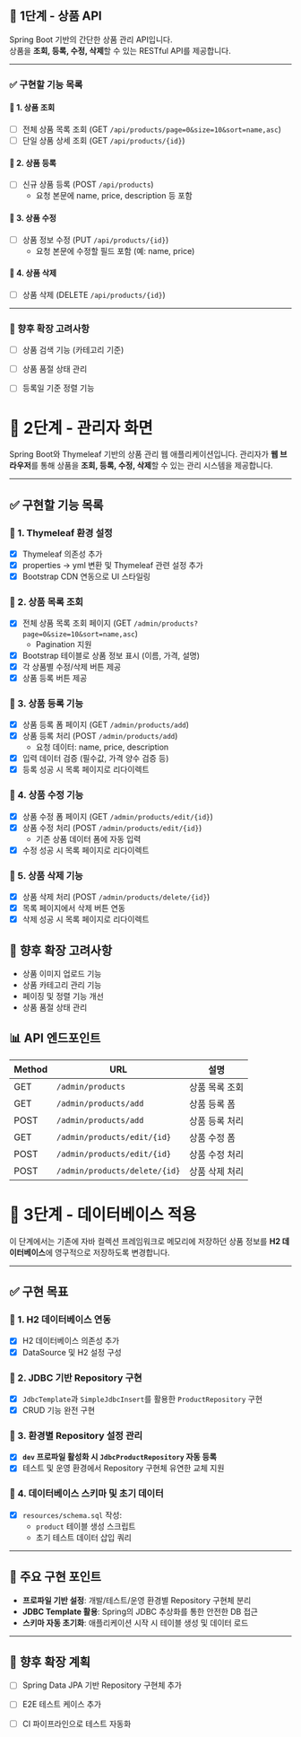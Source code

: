 ## 🛒 1단계 - 상품 API

Spring Boot 기반의 간단한 상품 관리 API입니다.  
상품을 **조회, 등록, 수정, 삭제**할 수 있는 RESTful API를 제공합니다.

---

### ✅ 구현할 기능 목록

#### 📌 1. 상품 조회
- [ ] 전체 상품 목록 조회 (GET `/api/products/page=0&size=10&sort=name,asc`)
- [ ] 단일 상품 상세 조회 (GET `/api/products/{id}`)

#### 📌 2. 상품 등록
- [ ] 신규 상품 등록 (POST `/api/products`)
    - 요청 본문에 name, price, description 등 포함

#### 📌 3. 상품 수정
- [ ] 상품 정보 수정 (PUT `/api/products/{id}`)
    - 요청 본문에 수정할 필드 포함 (예: name, price)

#### 📌 4. 상품 삭제
- [ ] 상품 삭제 (DELETE `/api/products/{id}`)

---

### 🧱 향후 확장 고려사항
- [ ] 상품 검색 기능 (카테고리 기준)
- [ ] 상품 품절 상태 관리
- [ ] 등록일 기준 정렬 기능


# 🛒 2단계 - 관리자 화면
Spring Boot와 Thymeleaf 기반의 상품 관리 웹 애플리케이션입니다. 관리자가 **웹 브라우저**를 통해 상품을 **조회, 등록, 수정, 삭제**할 수 있는 관리 시스템을 제공합니다.

---

## ✅ 구현할 기능 목록

### 📌 1. Thymeleaf 환경 설정
* [x] Thymeleaf 의존성 추가
* [x] properties → yml 변환 및 Thymeleaf 관련 설정 추가
* [x] Bootstrap CDN 연동으로 UI 스타일링

### 📌 2. 상품 목록 조회
* [x] 전체 상품 목록 조회 페이지 (GET `/admin/products?page=0&size=10&sort=name,asc`)
  - Pagination 지원
* [x] Bootstrap 테이블로 상품 정보 표시 (이름, 가격, 설명)
* [x] 각 상품별 수정/삭제 버튼 제공
* [x] 상품 등록 버튼 제공

### 📌 3. 상품 등록 기능
* [x] 상품 등록 폼 페이지 (GET `/admin/products/add`)
* [x] 상품 등록 처리 (POST `/admin/products/add`)
  * 요청 데이터: name, price, description
* [x] 입력 데이터 검증 (필수값, 가격 양수 검증 등)
* [x] 등록 성공 시 목록 페이지로 리다이렉트

### 📌 4. 상품 수정 기능
* [x] 상품 수정 폼 페이지 (GET `/admin/products/edit/{id}`)
* [x] 상품 수정 처리 (POST `/admin/products/edit/{id}`)
  * 기존 상품 데이터 폼에 자동 입력
* [x] 수정 성공 시 목록 페이지로 리다이렉트

### 📌 5. 상품 삭제 기능
* [x] 상품 삭제 처리 (POST `/admin/products/delete/{id}`)
* [x] 목록 페이지에서 삭제 버튼 연동
* [x] 삭제 성공 시 목록 페이지로 리다이렉트

## 🧱 향후 확장 고려사항
* 상품 이미지 업로드 기능
* 상품 카테고리 관리 기능
* 페이징 및 정렬 기능 개선
* 상품 품절 상태 관리

## 📊 API 엔드포인트
| Method | URL | 설명 |
|--------|-----|------|
| GET | `/admin/products` | 상품 목록 조회 |
| GET | `/admin/products/add` | 상품 등록 폼 |
| POST | `/admin/products/add` | 상품 등록 처리 |
| GET | `/admin/products/edit/{id}` | 상품 수정 폼 |
| POST | `/admin/products/edit/{id}` | 상품 수정 처리 |
| POST | `/admin/products/delete/{id}` | 상품 삭제 처리 |

# 🧱 3단계 - 데이터베이스 적용

이 단계에서는 기존에 자바 컬렉션 프레임워크로 메모리에 저장하던 상품 정보를 **H2 데이터베이스**에 영구적으로 저장하도록 변경합니다.

---

## ✅ 구현 목표

### 📌 1. H2 데이터베이스 연동
- [x] H2 데이터베이스 의존성 추가
- [x] DataSource 및 H2 설정 구성

### 📌 2. JDBC 기반 Repository 구현
- [x] `JdbcTemplate`과 `SimpleJdbcInsert`를 활용한 `ProductRepository` 구현
- [x] CRUD 기능 완전 구현

### 📌 3. 환경별 Repository 설정 관리
- [x] **`dev` 프로파일 활성화 시 `JdbcProductRepository` 자동 등록**
- [x] 테스트 및 운영 환경에서 Repository 구현체 유연한 교체 지원

### 📌 4. 데이터베이스 스키마 및 초기 데이터
- [x] `resources/schema.sql` 작성:
  - `product` 테이블 생성 스크립트
  - 초기 테스트 데이터 삽입 쿼리

---

## 🔧 주요 구현 포인트

- **프로파일 기반 설정**: 개발/테스트/운영 환경별 Repository 구현체 분리
- **JDBC Template 활용**: Spring의 JDBC 추상화를 통한 안전한 DB 접근
- **스키마 자동 초기화**: 애플리케이션 시작 시 테이블 생성 및 데이터 로드

---

## 🚀 향후 확장 계획
- [ ] Spring Data JPA 기반 Repository 구현체 추가
- [ ] E2E 테스트 케이스 추가
- [ ] CI 파이프라인으로 테스트 자동화

